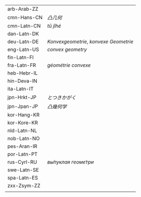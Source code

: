 | | |
|-|-|
| arb-Arab-ZZ |  |
| cmn-Hans-CN | _凸几何_ |
| cmn-Latn-CN | _tū jǐhé_ |
| dan-Latn-DK |  |
| deu-Latn-DE | _Konvexgeometrie_, _konvexe Geometrie_ |
| eng-Latn-US | _convex geometry_ |
| fin-Latn-FI |  |
| fra-Latn-FR | _géométrie convexe_ |
| heb-Hebr-IL |  |
| hin-Deva-IN |  |
| ita-Latn-IT |  |
| jpn-Hrkt-JP | _とつきかがく_ |
| jpn-Jpan-JP | _凸幾何学_ |
| kor-Hang-KR |  |
| kor-Kore-KR |  |
| nld-Latn-NL |  |
| nob-Latn-NO |  |
| pes-Aran-IR |  |
| por-Latn-PT |  |
| rus-Cyrl-RU | _вы́пуклая геоме́три_ |
| swe-Latn-SE |  |
| spa-Latn-ES |  |
| zxx-Zsym-ZZ |  |
|  |  |

